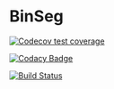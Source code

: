 # BinSeg 


<!-- badges: start -->
[![Codecov test coverage](https://codecov.io/gh/diego-urgell/BinSeg/branch/main/graph/badge.svg)](https://codecov.io/gh/diego-urgell/BinSeg?branch=main)

[![Codacy Badge](https://app.codacy.com/project/badge/Grade/5093c3a6d36340539d1157b365c53bb2)](https://www.codacy.com/gh/diego-urgell/BinSeg/dashboard?utm_source=github.com&amp;utm_medium=referral&amp;utm_content=diego-urgell/BinSeg&amp;utm_campaign=Badge_Grade)

[![Build Status](https://travis-ci.com/diego-urgell/BinSeg.svg?branch=main)](https://travis-ci.com/diego-urgell/BinSeg)

<!-- badges: end -->